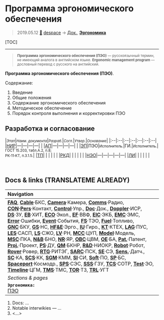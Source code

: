 # Программа эргономического обеспечения
> 2019.05.12 [🚀](../index/index.md) [despace](index.md) → [Док.](doc.md), **[Эргономика](hfe.md)**

[TOC]

---

> <small>**Программа эргономического обеспечения (ПЭО)** — русскоязычный термин, не имеющий аналога в английском языке. **Ergonomic management program** — дословный перевод с русского на английский.</small>

**Программа эргономического обеспечения (ПЭО)**.

Содержание:

   1. Введение
   1. Общие положения
   1. Содержание эргономического обеспечения
   1. Методическое обеспечение
   1. Порядок контроля выполнения и корректировки ПЭО



## Разработка и согласование
|<small>*Этап*</small>|<small>*Наим. документа*</small>|<small>*Разраб.*</small>|<small>*Согл.*</small>|<small>*Утвер.*</small>|<small>*Основание*</small>|
|:--|:--|:--|:--|:--|:--|:--|
|[НИР](rnd_0.md)|—|—|—|—| |
|[АП](rnd_ap.md)|—|—|—|—| |
|[ЭП](rnd_ep.md)|ПЭО|<small>Исполнитель.</small>|ГИ.|<small>Исполнитель.</small>|<small>ГОСТ 15.203, табл.А.2, п.8;<br> РК‑11‑КТ, п.3.1.5.</small>|
|[ТП](rnd_tp.md)| | | | | |
|[РКД](ркд.md)| | | | | |
|[НЭО](test.md)|—|—|—|—|—|
|[ЛИ](rnd_e.md)| | | | | |



<p style="page-break-after:always"> </p>

## Docs & links (TRANSLATEME ALREADY)
|Navigation|
|:--|
|**[FAQ](faq.md)**, **[Cable](cable.md)**·БКС, **[Camera](cam.md)**·Камера, **[Comms](comms.md)**·Радио, **[CON](contact.md)·[Pers](person.md)**·Контакт, **[Control](control.md)**·Упр., **[Doc](doc.md)**·Док., **[Doppler](doppler.md)**·ИСР, **[DS](ds.md)**·ЗУ, **[EB](eb.md)**·ХИТ, **[ECO](ecology.md)**·Экол., **[EF](ef.md)**·ВВФ, **[ElC](elc.md)**·ЭКБ, **[EMC](emc.md)**·ЭМС, **[Error](error.md)**·Ошибки, **[Event](event.md)**·События, **[FS](fs.md)**·ТЭО, **[Fuel](fuel.md)**·Топливо, **[GNC](gnc.md)**·БКУ, **[GS](scs.md)**·НС, **[HF&E](hfe.md)**·Эрго., **[IU](iu.md)**·Гиро., **[KT](kt.md)**·КТЕХ, **[LAG](lag.md)**·ПУC, **[LES](les.md)**·САСП, **[LS](ls.md)**·СЖО, **[LV](lv.md)**·РН, **[MCC](mcc.md)**·ЦУП, **[Model](model.md)**·Модель, **[MSC](sc.md)**·ПКА, **[N&B](nnb.md)**·БНО, **[NR](nr.md)**·ЯР, **[OBC](obc.md)**·ЦВМ, **[OE](oe.md)**·БА, **[Pat.](патент.md)**·Патент, **[Proj.](project.md)**·Проект, **[PS](ps.md)**·ДУ, **[QM](qm.md)**·БКНР, **[R&D](rnd.md)**·НИОКР, **[Robot](robotics.md)**·Робот, **[Rover](rover.md)**·Ровер, **[RTG](rtg.md)**·РИТЭГ, **[SARC](sarc.md)**·ПСК, **[SE](se.md)**·СЭ, **[Sens.](sensor.md)**·Датч., **[SC](sc.md)**·КА, **[SCS](scs.md)**·КК, **[SGM](sgm.md)**·КММ, **[SI](si.md)**·СИ, **[Soft](soft.md)**·ПО, **[SP](sp.md)**·БС, **[Spaceport](spaceport.md)**·Космодр., **[SPS](sps.md)**·СЭС, **[SSS](sss.md)**·ГЗУ, **[TCS](tcs.md)**·СОТР, **[Test](test.md)**·ЭО, **[Timeline](timeline.md)**·ЦГМ, **[TMS](tms.md)**·ТМС, **[TOR](tor.md)**·ТЗ, **[TRL](trl.md)**·УГТ|
|*Sections & pages*|
|**`Эргономика:`**<br> [ПЭО](ermap.md)|

   1. Docs: …
   1. Notable interwikies — …
   1. <…>
